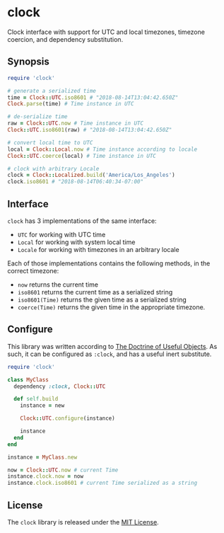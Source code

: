 # clock

Clock interface with support for UTC and local timezones, timezone coercion, and dependency substitution.

## Synopsis

```ruby
require 'clock'

# generate a serialized time
time = Clock::UTC.iso8601 # "2018-08-14T13:04:42.650Z"
Clock.parse(time) # Time instance in UTC

# de-serialize time
raw = Clock::UTC.now # Time instance in UTC
Clock::UTC.iso8601(raw) # "2018-08-14T13:04:42.650Z"

# convert local time to UTC
local = Clock::Local.now # Time instance according to locale
Clock::UTC.coerce(local) # Time instance in UTC

# clock with arbitrary Locale
clock = Clock::Localized.build('America/Los_Angeles')
clock.iso8601 # "2018-08-14T06:40:34-07:00"
```

## Interface

`clock` has 3 implementations of the same interface:

 - `UTC` for working with UTC time
 - `Local` for working with system local time
 - `Locale` for working with timezones in an arbitrary locale

Each of those implementations contains the following methods, in the correct timezone:

 - `now` returns the current time
 - `iso8601` returns the current time as a serialized string
 - `iso8601(Time)` returns the given time as a serialized string
 - `coerce(Time)` returns the given time in the appropriate timezone.

## Configure

This library was written according to [The Doctrine of Useful Objects](http://docs.eventide-project.org/user-guide/useful-objects.html). As such, it can be configured as `:clock`, and has a useful inert substitute.

```ruby
require 'clock'

class MyClass
  dependency :clock, Clock::UTC

  def self.build
    instance = new

    Clock::UTC.configure(instance)

    instance
  end
end

instance = MyClass.new

now = Clock::UTC.now # current Time
instance.clock.now = now
instance.clock.iso8601 # current Time serialized as a string
```

## License

The `clock` library is released under the [MIT License](https://github.com/obsidian-btc/clock/blob/master/MIT-License.txt).
